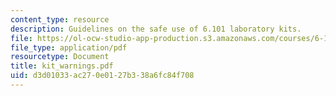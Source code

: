 ```yaml
---
content_type: resource
description: Guidelines on the safe use of 6.101 laboratory kits.
file: https://ol-ocw-studio-app-production.s3.amazonaws.com/courses/6-101-introductory-analog-electronics-laboratory-spring-2007/d3d01033ac270e0127b338a6fc84f708_kit_warnings.pdf
file_type: application/pdf
resourcetype: Document
title: kit_warnings.pdf
uid: d3d01033-ac27-0e01-27b3-38a6fc84f708
---
```

